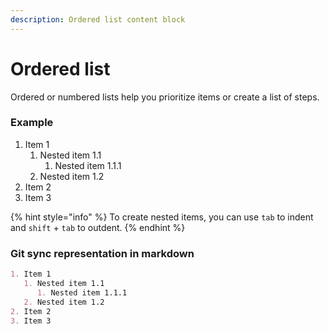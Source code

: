 ```yaml
---
description: Ordered list content block
---
```


# Ordered list

Ordered or numbered lists help you prioritize items or create a list of steps.

### Example

1. Item 1
   1. Nested item 1.1
      1. Nested item 1.1.1
   2. Nested item 1.2
2. Item 2
3. Item 3

{% hint style="info" %}
To create nested items, you can use `tab` to indent and `shift` + `tab` to outdent.
{% endhint %}

### Git sync representation in markdown

```markdown
1. Item 1
   1. Nested item 1.1
      1. Nested item 1.1.1
   2. Nested item 1.2
2. Item 2
3. Item 3
```
